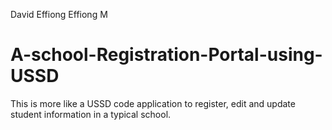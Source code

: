 David Effiong Effiong M
# A-school-Registration-Portal-using-USSD
This is more like a USSD code application to register, edit and update student information in a typical school.
